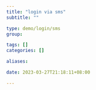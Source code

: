 ```yaml
---
title: "login via sms"
subtitle: ""

type: demo/login/sms
group:

tags: []
categories: []

aliases:

date: 2023-03-27T21:18:11+08:00

---
```


